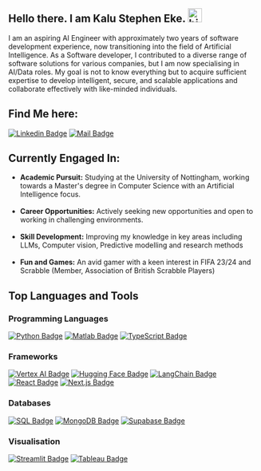 ## Hello there. I am Kalu Stephen Eke. <img src="https://user-images.githubusercontent.com/1303154/88677602-1635ba80-d120-11ea-84d8-d263ba5fc3c0.gif" width="28px" height="28px" alt="hi">

I am an aspiring AI Engineer with approximately two years of software development experience, now transitioning into the field of Artificial Intelligence. As a Software developer, I contributed to a diverse range of software solutions for various companies, but I am now specialising in AI/Data roles. My goal is not to know everything but to acquire sufficient expertise to develop intelligent, secure, and scalable applications and collaborate effectively with like-minded individuals.

 ## Find Me here:
 [![Linkedin Badge](https://img.shields.io/badge/-Stephen-0e76a8?style=flat&labelColor=0e76a8&logo=linkedin&logoColor=white)](https://www.linkedin.com/in/kalu-stephen-431882185) [![Mail Badge](https://img.shields.io/badge/-Stephen-c0392b?style=flat&labelColor=c0392b&logo=gmail&logoColor=white)](mailto:alphask37@gmail.com)

## Currently Engaged In:

- **Academic Pursuit:** Studying at the University of Nottingham, working towards a Master's degree in Computer Science with an Artificial Intelligence focus. <br /><br /> 
- **Career Opportunities:** Actively seeking new opportunities and open to working in challenging environments. <br /><br />
- **Skill Development:** Improving my knowledge in key areas including LLMs, Computer vision, Predictive modelling and research methods <br /><br />
- **Fun and Games:** An avid gamer with a keen interest in FIFA 23/24 and Scrabble (Member, Association of British Scrabble Players) <br />


## Top Languages and Tools

### Programming Languages
[![Python Badge](https://img.shields.io/badge/-Python-3776AB?style=for-the-badge&logo=python&logoColor=white)](#)
[![Matlab Badge](https://img.shields.io/badge/-Matlab-0076A8?style=for-the-badge&logo=mathworks&logoColor=white)](#)
[![TypeScript Badge](https://img.shields.io/badge/-TypeScript-3178C6?style=for-the-badge&logo=typescript&logoColor=white)](#)

### Frameworks
[![Vertex AI Badge](https://img.shields.io/badge/-VertexAI-4285F4?style=for-the-badge&logo=google&logoColor=white)](#)
[![Hugging Face Badge](https://img.shields.io/badge/-Hugging%20Face-yellow?style=for-the-badge&logo=huggingface&logoColor=black)](#)
[![LangChain Badge](https://img.shields.io/badge/-LangChain-blue?style=for-the-badge&logo=langchain&logoColor=white)](#)
[![React Badge](https://img.shields.io/badge/-React-61DAFB?style=for-the-badge&logo=react&logoColor=black)](#)
[![Next.js Badge](https://img.shields.io/badge/-Next.js-black?style=for-the-badge&logo=next.js&logoColor=white)](#)

### Databases
[![SQL Badge](https://img.shields.io/badge/-SQL-336791?style=for-the-badge&logo=sql&logoColor=white)](#)
[![MongoDB Badge](https://img.shields.io/badge/-MongoDB-47A248?style=for-the-badge&logo=mongodb&logoColor=white)](#)
[![Supabase Badge](https://img.shields.io/badge/-Supabase-3ECF8E?style=for-the-badge&logo=supabase&logoColor=white)](#)

### Visualisation
[![Streamlit Badge](https://img.shields.io/badge/-Streamlit-FF4B4B?style=for-the-badge&logo=streamlit&logoColor=white)](#)
[![Tableau Badge](https://img.shields.io/badge/-Tableau-1E4E79?style=for-the-badge&logo=tableau&logoColor=white)](#)
<!-- [![Docker Badge](https://img.shields.io/badge/-Docker-2496ED?style=for-the-badge&logo=docker&logoColor=white)](#) -->

